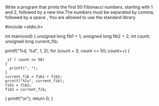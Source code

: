 Write a program that prints the first 50 Fibonacci numbers, starting with 1 and 2, followed by a new line.The numbers must be separated by comma, followed by a space , 
You are allowed to use the standard library



#include <stdio.h>

int main(void) {
  unsigned long fib1 = 1;
  unsigned long fib2 = 2;
  int count;
  unsigned long current_fib;

  printf("%d, %d", 1, 2);
  for (count = 3; count <= 50; count++) {

     if ( count <= 50)
    {
      printf(", ");
    }
    current_fib = fib1 + fib2;
    printf("%lu", current_fib);
    fib1 = fib2;
    fib2 = current_fib;

    
  }
  printf("\n");
  return 0;
}
